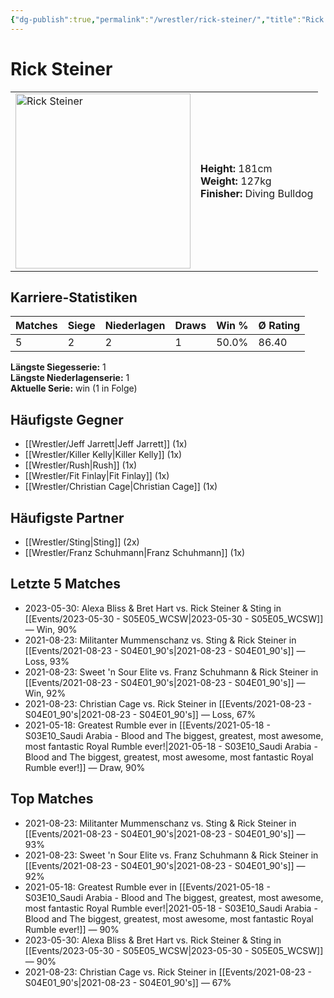 ```yaml
---
{"dg-publish":true,"permalink":"/wrestler/rick-steiner/","title":"Rick Steiner","tags":["wrestler"],"noteIcon":""}
---
```



# Rick Steiner

<table>
        <tr>
        <td><img src="https://github.com/CptSpaulding1980/choke-slam-wrestling/releases/download/images/Rick_Steiner.png" width="280" alt="Rick Steiner"></td>
        <td>
        <b>Height:</b> 181cm<br>
        <b>Weight:</b> 127kg<br>
        <b>Finisher:</b> Diving Bulldog<br>
        </td>
        </tr>
        </table>
        

## Karriere-Statistiken

| Matches | Siege | Niederlagen | Draws | Win % | Ø Rating |
|---------|-------|-------------|-------|-------|-----------|
| 5 | 2 | 2 | 1 | 50.0% | 86.40 |

**Längste Siegesserie:** 1<br>**Längste Niederlagenserie:** 1<br>**Aktuelle Serie:** win (1 in Folge)


## Häufigste Gegner
- [[Wrestler/Jeff Jarrett\|Jeff Jarrett]] (1x)
- [[Wrestler/Killer Kelly\|Killer Kelly]] (1x)
- [[Wrestler/Rush\|Rush]] (1x)
- [[Wrestler/Fit Finlay\|Fit Finlay]] (1x)
- [[Wrestler/Christian Cage\|Christian Cage]] (1x)

## Häufigste Partner
- [[Wrestler/Sting\|Sting]] (2x)
- [[Wrestler/Franz Schuhmann\|Franz Schuhmann]] (1x)

## Letzte 5 Matches
- 2023-05-30: Alexa Bliss & Bret Hart vs. Rick Steiner & Sting in [[Events/2023-05-30 - S05E05_WCSW\|2023-05-30 - S05E05_WCSW]] — Win, 90%
- 2021-08-23: Militanter Mummenschanz vs. Sting & Rick Steiner in [[Events/2021-08-23 - S04E01_90's\|2021-08-23 - S04E01_90's]] — Loss, 93%
- 2021-08-23: Sweet 'n Sour Elite vs. Franz Schuhmann & Rick Steiner in [[Events/2021-08-23 - S04E01_90's\|2021-08-23 - S04E01_90's]] — Win, 92%
- 2021-08-23: Christian Cage vs. Rick Steiner in [[Events/2021-08-23 - S04E01_90's\|2021-08-23 - S04E01_90's]] — Loss, 67%
- 2021-05-18: Greatest Rumble ever in [[Events/2021-05-18 - S03E10_Saudi Arabia - Blood and The biggest, greatest, most awesome, most fantastic Royal Rumble ever!\|2021-05-18 - S03E10_Saudi Arabia - Blood and The biggest, greatest, most awesome, most fantastic Royal Rumble ever!]] — Draw, 90%

## Top Matches
- 2021-08-23: Militanter Mummenschanz vs. Sting & Rick Steiner in [[Events/2021-08-23 - S04E01_90's\|2021-08-23 - S04E01_90's]] — 93%
- 2021-08-23: Sweet 'n Sour Elite vs. Franz Schuhmann & Rick Steiner in [[Events/2021-08-23 - S04E01_90's\|2021-08-23 - S04E01_90's]] — 92%
- 2021-05-18: Greatest Rumble ever in [[Events/2021-05-18 - S03E10_Saudi Arabia - Blood and The biggest, greatest, most awesome, most fantastic Royal Rumble ever!\|2021-05-18 - S03E10_Saudi Arabia - Blood and The biggest, greatest, most awesome, most fantastic Royal Rumble ever!]] — 90%
- 2023-05-30: Alexa Bliss & Bret Hart vs. Rick Steiner & Sting in [[Events/2023-05-30 - S05E05_WCSW\|2023-05-30 - S05E05_WCSW]] — 90%
- 2021-08-23: Christian Cage vs. Rick Steiner in [[Events/2021-08-23 - S04E01_90's\|2021-08-23 - S04E01_90's]] — 67%
